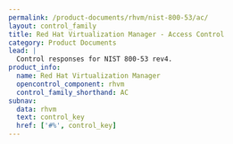 ```yaml
---
permalink: /product-documents/rhvm/nist-800-53/ac/
layout: control_family
title: Red Hat Virtualization Manager - Access Control
category: Product Documents
lead: |
  Control responses for NIST 800-53 rev4.
product_info:
  name: Red Hat Virtualization Manager
  opencontrol_component: rhvm
  control_family_shorthand: AC
subnav:
  data: rhvm
  text: control_key
  href: ['#%', control_key]
---
```

